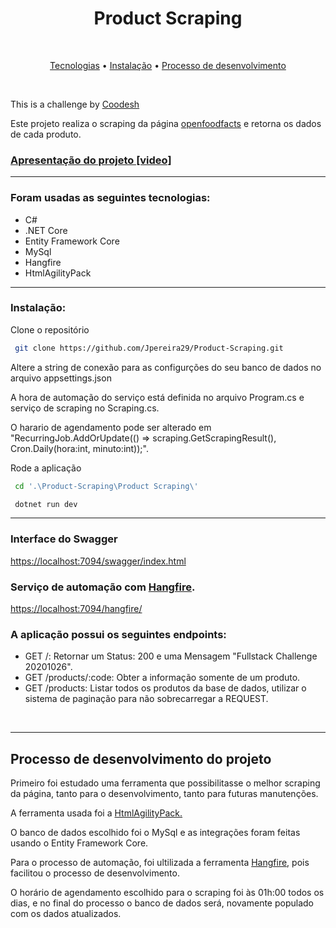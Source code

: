<div align="center">
  <h1>Product Scraping</h1>
</div>

<br />
<p align="center">
  <a href="#foram-usadas-as-seguintes-tecnologias">Tecnologias</a> •
  <a href="#instalação">Instalação</a> •
  <a href="#processo-de-desenvolvimento-do-projeto">Processo de desenvolvimento</a>
</p>
<br />

<p>This is a challenge by <a href="https://co,odesh.com/">Coodesh</a></p>
<p>Este projeto realiza o scraping da página <a href="https://world.openfoodfacts.org">openfoodfacts</a> e retorna os dados de cada produto.</p>

<h3><a href="https://www.loom.com/share/045783eaec034150ac8798604bd303f5">Apresentação do projeto [video]</a></h3>

<hr />
<h3>Foram usadas as seguintes tecnologias:</h3>
<ul>
  <li>C#</li>
  <li>.NET Core</li>
  <li>Entity Framework Core</li>
  <li>MySql</li>
  <li>Hangfire</li>
  <li>HtmlAgilityPack</li>
</ul>

<hr />
<h3>Instalação:</h3>
<p>Clone o repositório</p>

```bash
 git clone https://github.com/Jpereira29/Product-Scraping.git
```
<p>Altere a string de conexão para as configurções do seu banco de dados no arquivo appsettings.json</p>
<p>A hora de automação do serviço está definida no arquivo Program.cs e serviço de scraping no Scraping.cs.</p>
<p>O harario de agendamento pode ser alterado em "RecurringJob.AddOrUpdate(() => scraping.GetScrapingResult(), Cron.Daily(hora:int, minuto:int));".</p>

<p>Rode a aplicação</p>

```bash
 cd '.\Product-Scraping\Product Scraping\'
```

```bash
 dotnet run dev
```

<hr />
<h3>Interface do Swagger</h3>
<a href="https://localhost:7094/swagger/index.html">https://localhost:7094/swagger/index.html</a>

<h3>Serviço de automação com <a href="https://www.hangfire.io">Hangfire</a>.</h3>
<a href="https://localhost:7094/hangfire/">https://localhost:7094/hangfire/</a>

<br />
<h3>A aplicação possui os seguintes endpoints:</h3>
<ul>
  <li>GET /: Retornar um Status: 200 e uma Mensagem "Fullstack Challenge 20201026".</li>
  <li>GET /products/:code: Obter a informação somente de um produto.</li>
  <li>GET /products: Listar todos os produtos da base de dados, utilizar o sistema de paginação para não sobrecarregar a REQUEST.</li>
</ul>
<br />
<hr />
<h2>Processo de desenvolvimento do projeto</h2>
<p>Primeiro foi estudado uma ferramenta que possibilitasse o melhor scraping da página, tanto para o desenvolvimento, tanto para futuras manutenções.</p>
<p>A ferramenta usada foi a <a href="https://html-agility-pack.net">HtmlAgilityPack.</a></p>
<p>O banco de dados escolhido foi o MySql e as integrações foram feitas usando o Entity Framework Core.</p>
<p>Para o processo de automação, foi ultilizada a ferramenta <a href="https://html-agility-pack.net">Hangfire</a>, pois facilitou o processo de desenvolvimento.</p>
<p>O horário de agendamento escolhido para o scraping foi às 01h:00 todos os dias, e no final do processo o banco de dados será, novamente populado com os dados atualizados.</p>
